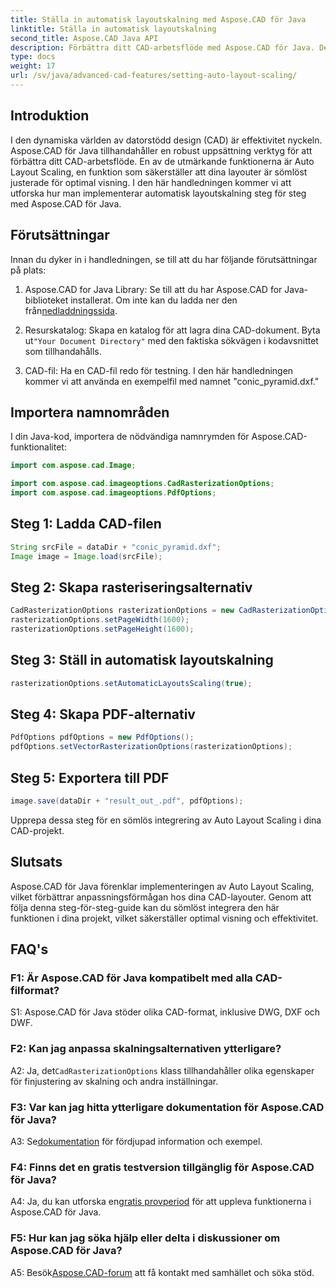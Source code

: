 ```yaml
---
title: Ställa in automatisk layoutskalning med Aspose.CAD för Java
linktitle: Ställa in automatisk layoutskalning
second_title: Aspose.CAD Java API
description: Förbättra ditt CAD-arbetsflöde med Aspose.CAD för Java. Denna steg-för-steg-guide introducerar automatisk layoutskalning, vilket säkerställer optimal visning och effektivitet. Ladda ner biblioteket, följ handledningen och revolutionera dina CAD-projekt.
type: docs
weight: 17
url: /sv/java/advanced-cad-features/setting-auto-layout-scaling/
---
```

## Introduktion

I den dynamiska världen av datorstödd design (CAD) är effektivitet nyckeln. Aspose.CAD för Java tillhandahåller en robust uppsättning verktyg för att förbättra ditt CAD-arbetsflöde. En av de utmärkande funktionerna är Auto Layout Scaling, en funktion som säkerställer att dina layouter är sömlöst justerade för optimal visning. I den här handledningen kommer vi att utforska hur man implementerar automatisk layoutskalning steg för steg med Aspose.CAD för Java.

## Förutsättningar

Innan du dyker in i handledningen, se till att du har följande förutsättningar på plats:

1.  Aspose.CAD for Java Library: Se till att du har Aspose.CAD for Java-biblioteket installerat. Om inte kan du ladda ner den från[nedladdningssida](https://releases.aspose.com/cad/java/).

2.  Resurskatalog: Skapa en katalog för att lagra dina CAD-dokument. Byta ut`"Your Document Directory"` med den faktiska sökvägen i kodavsnittet som tillhandahålls.

3. CAD-fil: Ha en CAD-fil redo för testning. I den här handledningen kommer vi att använda en exempelfil med namnet "conic_pyramid.dxf."

## Importera namnområden

I din Java-kod, importera de nödvändiga namnrymden för Aspose.CAD-funktionalitet:

```java
import com.aspose.cad.Image;

import com.aspose.cad.imageoptions.CadRasterizationOptions;
import com.aspose.cad.imageoptions.PdfOptions;
```

## Steg 1: Ladda CAD-filen

```java
String srcFile = dataDir + "conic_pyramid.dxf";
Image image = Image.load(srcFile);
```

## Steg 2: Skapa rasteriseringsalternativ

```java
CadRasterizationOptions rasterizationOptions = new CadRasterizationOptions();
rasterizationOptions.setPageWidth(1600);
rasterizationOptions.setPageHeight(1600);
```

## Steg 3: Ställ in automatisk layoutskalning

```java
rasterizationOptions.setAutomaticLayoutsScaling(true);
```

## Steg 4: Skapa PDF-alternativ

```java
PdfOptions pdfOptions = new PdfOptions();
pdfOptions.setVectorRasterizationOptions(rasterizationOptions);
```

## Steg 5: Exportera till PDF

```java
image.save(dataDir + "result_out_.pdf", pdfOptions);
```

Upprepa dessa steg för en sömlös integrering av Auto Layout Scaling i dina CAD-projekt.

## Slutsats

Aspose.CAD för Java förenklar implementeringen av Auto Layout Scaling, vilket förbättrar anpassningsförmågan hos dina CAD-layouter. Genom att följa denna steg-för-steg-guide kan du sömlöst integrera den här funktionen i dina projekt, vilket säkerställer optimal visning och effektivitet.

## FAQ's

### F1: Är Aspose.CAD för Java kompatibelt med alla CAD-filformat?

S1: Aspose.CAD för Java stöder olika CAD-format, inklusive DWG, DXF och DWF.

### F2: Kan jag anpassa skalningsalternativen ytterligare?

 A2: Ja, det`CadRasterizationOptions` klass tillhandahåller olika egenskaper för finjustering av skalning och andra inställningar.

### F3: Var kan jag hitta ytterligare dokumentation för Aspose.CAD för Java?

 A3: Se[dokumentation](https://reference.aspose.com/cad/java/) för fördjupad information och exempel.

### F4: Finns det en gratis testversion tillgänglig för Aspose.CAD för Java?

 A4: Ja, du kan utforska en[gratis provperiod](https://releases.aspose.com/) för att uppleva funktionerna i Aspose.CAD för Java.

### F5: Hur kan jag söka hjälp eller delta i diskussioner om Aspose.CAD för Java?

A5: Besök[Aspose.CAD-forum](https://forum.aspose.com/c/cad/19) att få kontakt med samhället och söka stöd.